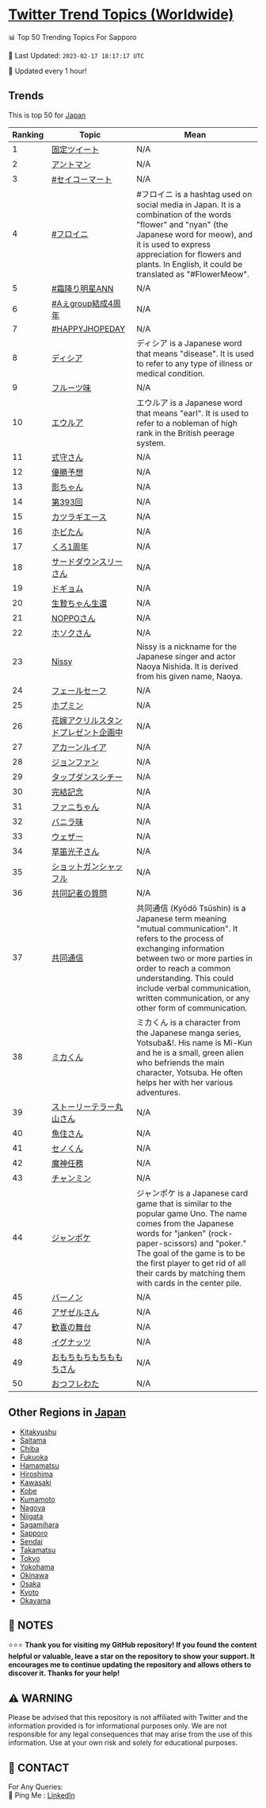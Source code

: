 [Twitter Trend Topics (Worldwide)](https://github.com/ErcinDedeoglu/Twitter-Trend-Topics)
==========


📊 Top 50 Trending Topics For Sapporo

📆 Last Updated: `2023-02-17 18:17:17 UTC`

🔧 Updated every 1 hour!


## Trends

This is top 50 for [Japan](</Japan>)

| Ranking | Topic | Mean |
| ------- | ------------ | ------------ |
| 1 | [固定ツイート](http://twitter.com/search?q=%e5%9b%ba%e5%ae%9a%e3%83%84%e3%82%a4%e3%83%bc%e3%83%88) | N/A |
| 2 | [アントマン](http://twitter.com/search?q=%e3%82%a2%e3%83%b3%e3%83%88%e3%83%9e%e3%83%b3) | N/A |
| 3 | [#セイコーマート](http://twitter.com/search?q=%23%e3%82%bb%e3%82%a4%e3%82%b3%e3%83%bc%e3%83%9e%e3%83%bc%e3%83%88) | N/A |
| 4 | [#フロイニ](http://twitter.com/search?q=%23%e3%83%95%e3%83%ad%e3%82%a4%e3%83%8b) | #フロイニ is a hashtag used on social media in Japan. It is a combination of the words "flower" and "nyan" (the Japanese word for meow), and it is used to express appreciation for flowers and plants. In English, it could be translated as "#FlowerMeow". |
| 5 | [#霜降り明星ANN](http://twitter.com/search?q=%23%e9%9c%9c%e9%99%8d%e3%82%8a%e6%98%8e%e6%98%9fANN) | N/A |
| 6 | [#Aぇgroup結成4周年](http://twitter.com/search?q=%23A%e3%81%87group%e7%b5%90%e6%88%904%e5%91%a8%e5%b9%b4) | N/A |
| 7 | [#HAPPYJHOPEDAY](http://twitter.com/search?q=%23HAPPYJHOPEDAY) | N/A |
| 8 | [ディシア](http://twitter.com/search?q=%e3%83%87%e3%82%a3%e3%82%b7%e3%82%a2) | ディシア is a Japanese word that means "disease". It is used to refer to any type of illness or medical condition. |
| 9 | [フルーツ味](http://twitter.com/search?q=%e3%83%95%e3%83%ab%e3%83%bc%e3%83%84%e5%91%b3) | N/A |
| 10 | [エウルア](http://twitter.com/search?q=%e3%82%a8%e3%82%a6%e3%83%ab%e3%82%a2) | エウルア is a Japanese word that means "earl". It is used to refer to a nobleman of high rank in the British peerage system. |
| 11 | [式守さん](http://twitter.com/search?q=%e5%bc%8f%e5%ae%88%e3%81%95%e3%82%93) | N/A |
| 12 | [優勝予想](http://twitter.com/search?q=%e5%84%aa%e5%8b%9d%e4%ba%88%e6%83%b3) | N/A |
| 13 | [影ちゃん](http://twitter.com/search?q=%e5%bd%b1%e3%81%a1%e3%82%83%e3%82%93) | N/A |
| 14 | [第393回](http://twitter.com/search?q=%e7%ac%ac393%e5%9b%9e) | N/A |
| 15 | [カツラギエース](http://twitter.com/search?q=%e3%82%ab%e3%83%84%e3%83%a9%e3%82%ae%e3%82%a8%e3%83%bc%e3%82%b9) | N/A |
| 16 | [ホビたん](http://twitter.com/search?q=%e3%83%9b%e3%83%93%e3%81%9f%e3%82%93) | N/A |
| 17 | [くろ1周年](http://twitter.com/search?q=%e3%81%8f%e3%82%8d1%e5%91%a8%e5%b9%b4) | N/A |
| 18 | [サードダウンスリーさん](http://twitter.com/search?q=%e3%82%b5%e3%83%bc%e3%83%89%e3%83%80%e3%82%a6%e3%83%b3%e3%82%b9%e3%83%aa%e3%83%bc%e3%81%95%e3%82%93) | N/A |
| 19 | [ドギョム](http://twitter.com/search?q=%e3%83%89%e3%82%ae%e3%83%a7%e3%83%a0) | N/A |
| 20 | [生贄ちゃん生還](http://twitter.com/search?q=%e7%94%9f%e8%b4%84%e3%81%a1%e3%82%83%e3%82%93%e7%94%9f%e9%82%84) | N/A |
| 21 | [NOPPOさん](http://twitter.com/search?q=NOPPO%e3%81%95%e3%82%93) | N/A |
| 22 | [ホソクさん](http://twitter.com/search?q=%e3%83%9b%e3%82%bd%e3%82%af%e3%81%95%e3%82%93) | N/A |
| 23 | [Nissy](http://twitter.com/search?q=Nissy) | Nissy is a nickname for the Japanese singer and actor Naoya Nishida. It is derived from his given name, Naoya. |
| 24 | [フェールセーフ](http://twitter.com/search?q=%e3%83%95%e3%82%a7%e3%83%bc%e3%83%ab%e3%82%bb%e3%83%bc%e3%83%95) | N/A |
| 25 | [ホプミン](http://twitter.com/search?q=%e3%83%9b%e3%83%97%e3%83%9f%e3%83%b3) | N/A |
| 26 | [花嫁アクリルスタンドプレゼント企画中](http://twitter.com/search?q=%e8%8a%b1%e5%ab%81%e3%82%a2%e3%82%af%e3%83%aa%e3%83%ab%e3%82%b9%e3%82%bf%e3%83%b3%e3%83%89%e3%83%97%e3%83%ac%e3%82%bc%e3%83%b3%e3%83%88%e4%bc%81%e7%94%bb%e4%b8%ad) | N/A |
| 27 | [アカーンルイア](http://twitter.com/search?q=%e3%82%a2%e3%82%ab%e3%83%bc%e3%83%b3%e3%83%ab%e3%82%a4%e3%82%a2) | N/A |
| 28 | [ジョンファン](http://twitter.com/search?q=%e3%82%b8%e3%83%a7%e3%83%b3%e3%83%95%e3%82%a1%e3%83%b3) | N/A |
| 29 | [タップダンスシチー](http://twitter.com/search?q=%e3%82%bf%e3%83%83%e3%83%97%e3%83%80%e3%83%b3%e3%82%b9%e3%82%b7%e3%83%81%e3%83%bc) | N/A |
| 30 | [完結記念](http://twitter.com/search?q=%e5%ae%8c%e7%b5%90%e8%a8%98%e5%bf%b5) | N/A |
| 31 | [ファニちゃん](http://twitter.com/search?q=%e3%83%95%e3%82%a1%e3%83%8b%e3%81%a1%e3%82%83%e3%82%93) | N/A |
| 32 | [バニラ味](http://twitter.com/search?q=%e3%83%90%e3%83%8b%e3%83%a9%e5%91%b3) | N/A |
| 33 | [ウェザー](http://twitter.com/search?q=%e3%82%a6%e3%82%a7%e3%82%b6%e3%83%bc) | N/A |
| 34 | [草笛光子さん](http://twitter.com/search?q=%e8%8d%89%e7%ac%9b%e5%85%89%e5%ad%90%e3%81%95%e3%82%93) | N/A |
| 35 | [ショットガンシャッフル](http://twitter.com/search?q=%e3%82%b7%e3%83%a7%e3%83%83%e3%83%88%e3%82%ac%e3%83%b3%e3%82%b7%e3%83%a3%e3%83%83%e3%83%95%e3%83%ab) | N/A |
| 36 | [共同記者の質問](http://twitter.com/search?q=%e5%85%b1%e5%90%8c%e8%a8%98%e8%80%85%e3%81%ae%e8%b3%aa%e5%95%8f) | N/A |
| 37 | [共同通信](http://twitter.com/search?q=%e5%85%b1%e5%90%8c%e9%80%9a%e4%bf%a1) | 共同通信 (Kyōdō Tsūshin) is a Japanese term meaning "mutual communication". It refers to the process of exchanging information between two or more parties in order to reach a common understanding. This could include verbal communication, written communication, or any other form of communication. |
| 38 | [ミカくん](http://twitter.com/search?q=%e3%83%9f%e3%82%ab%e3%81%8f%e3%82%93) | ミカくん is a character from the Japanese manga series, Yotsuba&!. His name is Mi-Kun and he is a small, green alien who befriends the main character, Yotsuba. He often helps her with her various adventures. |
| 39 | [ストーリーテラー丸山さん](http://twitter.com/search?q=%e3%82%b9%e3%83%88%e3%83%bc%e3%83%aa%e3%83%bc%e3%83%86%e3%83%a9%e3%83%bc%e4%b8%b8%e5%b1%b1%e3%81%95%e3%82%93) | N/A |
| 40 | [魚住さん](http://twitter.com/search?q=%e9%ad%9a%e4%bd%8f%e3%81%95%e3%82%93) | N/A |
| 41 | [セノくん](http://twitter.com/search?q=%e3%82%bb%e3%83%8e%e3%81%8f%e3%82%93) | N/A |
| 42 | [魔神任務](http://twitter.com/search?q=%e9%ad%94%e7%a5%9e%e4%bb%bb%e5%8b%99) | N/A |
| 43 | [チャンミン](http://twitter.com/search?q=%e3%83%81%e3%83%a3%e3%83%b3%e3%83%9f%e3%83%b3) | N/A |
| 44 | [ジャンポケ](http://twitter.com/search?q=%e3%82%b8%e3%83%a3%e3%83%b3%e3%83%9d%e3%82%b1) | ジャンポケ is a Japanese card game that is similar to the popular game Uno. The name comes from the Japanese words for "janken" (rock-paper-scissors) and "poker." The goal of the game is to be the first player to get rid of all their cards by matching them with cards in the center pile. |
| 45 | [バーノン](http://twitter.com/search?q=%e3%83%90%e3%83%bc%e3%83%8e%e3%83%b3) | N/A |
| 46 | [アザゼルさん](http://twitter.com/search?q=%e3%82%a2%e3%82%b6%e3%82%bc%e3%83%ab%e3%81%95%e3%82%93) | N/A |
| 47 | [歓喜の舞台](http://twitter.com/search?q=%e6%ad%93%e5%96%9c%e3%81%ae%e8%88%9e%e5%8f%b0) | N/A |
| 48 | [イグナッツ](http://twitter.com/search?q=%e3%82%a4%e3%82%b0%e3%83%8a%e3%83%83%e3%83%84) | N/A |
| 49 | [おもちもちもちももちさん](http://twitter.com/search?q=%e3%81%8a%e3%82%82%e3%81%a1%e3%82%82%e3%81%a1%e3%82%82%e3%81%a1%e3%82%82%e3%82%82%e3%81%a1%e3%81%95%e3%82%93) | N/A |
| 50 | [おつフレわた](http://twitter.com/search?q=%e3%81%8a%e3%81%a4%e3%83%95%e3%83%ac%e3%82%8f%e3%81%9f) | N/A |



## Other Regions in [Japan](</Japan>)

* [Kitakyushu](</Japan/Kitakyushu.md>)
* [Saitama](</Japan/Saitama.md>)
* [Chiba](</Japan/Chiba.md>)
* [Fukuoka](</Japan/Fukuoka.md>)
* [Hamamatsu](</Japan/Hamamatsu.md>)
* [Hiroshima](</Japan/Hiroshima.md>)
* [Kawasaki](</Japan/Kawasaki.md>)
* [Kobe](</Japan/Kobe.md>)
* [Kumamoto](</Japan/Kumamoto.md>)
* [Nagoya](</Japan/Nagoya.md>)
* [Niigata](</Japan/Niigata.md>)
* [Sagamihara](</Japan/Sagamihara.md>)
* [Sapporo](</Japan/Sapporo.md>)
* [Sendai](</Japan/Sendai.md>)
* [Takamatsu](</Japan/Takamatsu.md>)
* [Tokyo](</Japan/Tokyo.md>)
* [Yokohama](</Japan/Yokohama.md>)
* [Okinawa](</Japan/Okinawa.md>)
* [Osaka](</Japan/Osaka.md>)
* [Kyoto](</Japan/Kyoto.md>)
* [Okayama](</Japan/Okayama.md>)



## 📝 NOTES

⭐⭐⭐ **Thank you for visiting my GitHub repository! If you found the content helpful or valuable, leave a star on the repository to show your support. It encourages me to continue updating the repository and allows others to discover it. Thanks for your help!**


## ⚠️ WARNING

Please be advised that this repository is not affiliated with Twitter and the information provided is for informational purposes only. We are not responsible for any legal consequences that may arise from the use of this information. Use at your own risk and solely for educational purposes.


## 📨 CONTACT

 For Any Queries:  
            🏓 Ping Me : [LinkedIn](https://www.linkedin.com/in/ercindedeoglu/)
